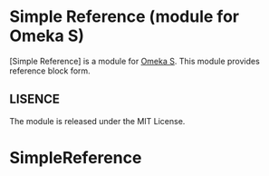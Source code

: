 # Simple Reference (module for Omeka S)
[Simple Reference] is a module for [Omeka S]. This module provides reference block form.

## LISENCE
The module is released under the MIT License.

[Omeka S]: https://omeka.org/s
[MIT]: http://opensource.org/licenses/MIT
# SimpleReference
